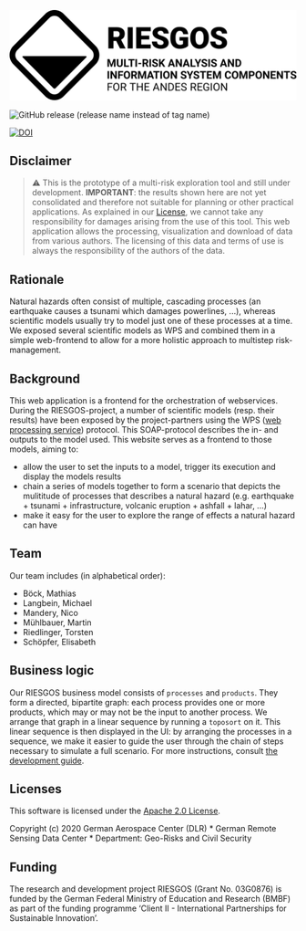 ![RIESGOS Logo](src/assets/logos/riesgos_base_small_en.svg "RIESGOS Logo")


![GitHub release (release name instead of tag name)](https://img.shields.io/github/v/release/riesgos/dlr-riesgos-frontend?include_prereleases)

[![DOI](https://zenodo.org/badge/203112525.svg)](https://zenodo.org/badge/latestdoi/203112525)

## Disclaimer
> :warning: This is the prototype of a multi-risk exploration tool and still under development. **IMPORTANT**: the results shown here are not yet consolidated and therefore not suitable for planning or other practical applications. As explained in our [License](LICENSE), we cannot take any responsibility for damages arising from the use of this tool. This web application allows the processing, visualization and download of data from various authors. The licensing of this data and terms of use is always the responsibility of the authors of the data.


## Rationale
Natural hazards often consist of multiple, cascading processes (an earthquake causes a tsunami which damages powerlines, ...), whereas scientific models usually try to model just one of these processes at a time.
We exposed several scientific models as WPS and combined them in a simple web-frontend to allow for a more holistic approach to multistep risk-management.


## Background
This web application is a frontend for the orchestration of webservices. During the RIESGOS-project, a number of scientific models (resp. their results) have been exposed by the project-partners using the WPS ([web processing service](https://www.ogc.org/standards/wps)) protocol. This SOAP-protocol describes the in- and outputs to the model used. This website serves as a frontend to those models, aiming to:
 - allow the user to set the inputs to a model, trigger its execution and display the models results
 - chain a series of models together to form a scenario that depicts the mulititude of processes that describes a natural hazard (e.g. earthquake + tsunami + infrastructure, volcanic eruption + ashfall + lahar, ...)
 - make it easy for the user to explore the range of effects a natural hazard can have

## Team
Our team includes (in alphabetical order):
 - Böck, Mathias 
 - Langbein, Michael 
 - Mandery, Nico 
 - Mühlbauer, Martin 
 - Riedlinger, Torsten 
 - Schöpfer, Elisabeth 


## Business logic
Our RIESGOS business model consists of `processes` and `products`. They form a directed, bipartite graph: each process provides one or more products, which may or may not be the input to another process. We arrange that graph in a linear sequence by running a `toposort` on it. This linear sequence is then displayed in the UI: by arranging the processes in a sequence, we make it easier to guide the user through the chain of steps necessary to simulate a full scenario. 
For more instructions, consult [the development guide](DEVELOPMENT.md).


## Licenses

This software is licensed under the [Apache 2.0 License](LICENSE).

Copyright (c) 2020 German Aerospace Center (DLR) * German Remote Sensing Data Center * Department: Geo-Risks and Civil Security


## Funding

The  research  and  development  project  RIESGOS  (Grant  No.  03G0876)  is  funded  by  the  German  Federal Ministry of Education and Research (BMBF) as part of the funding programme ‘Client II - International Partnerships for Sustainable Innovation’.
